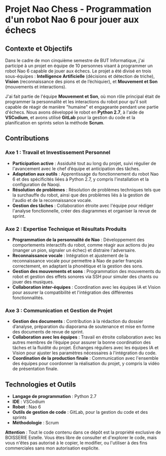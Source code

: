 # Projet Nao Chess - Programmation d'un robot Nao 6 pour jouer aux échecs

## Contexte et Objectifs

Dans le cadre de mon cinquième semestre de BUT Informatique, j'ai participé à un projet en équipe de 10 personnes visant à programmer un robot Nao 6 capable de jouer aux échecs. Le projet a été divisé en trois sous-équipes : **Intelligence Artificielle** (décisions et détection de triche), **Vision** (reconnaissance des pions et de l’échiquier), et **Mouvement et Son** (mouvements et interactions). 

J'ai fait partie de l'équipe **Mouvement et Son**, où mon rôle principal était de programmer la personnalité et les interactions du robot pour qu'il soit capable de réagir de manière "humaine" et engageante pendant une partie d'échecs. Nous avons développé le robot en **Python 2.7**, à l'aide de **VSCodium**, et avons utilisé **GitLab** pour la gestion du code et la planification en sprints selon la méthode **Scrum**.

## Contributions

### Axe 1 : Travail et Investissement Personnel

- **Participation active** : Assiduité tout au long du projet, suivi régulier de l'avancement avec le chef d’équipe et anticipation des tâches.
- **Adaptation aux outils** : Apprentissage du fonctionnement du robot Nao 6 et des spécificités liées à Python 2.7, y compris l'installation et la configuration de Naoqi.
- **Résolution de problèmes** : Résolution de problèmes techniques tels que la surchauffe du robot, ainsi que des problèmes liés à la gestion de l'audio et de la reconnaissance vocale.
- **Gestion des tâches** : Collaboration étroite avec l'équipe pour rédiger l'analyse fonctionnelle, créer des diagrammes et organiser la revue de sprint.

### Axe 2 : Expertise Technique et Résultats Produits

- **Programmation de la personnalité de Nao** : Développement des comportements interactifs du robot, comme réagir aux actions du jeu (manger un pion, signaler un échec) et distraire l'adversaire.
- **Reconnaissance vocale** : Intégration et ajustement de la reconnaissance vocale pour permettre à Nao de parler français correctement, en adaptant la phonétique et la gestion des sons.
- **Gestion des mouvements et sons** : Programmation des mouvements du robot et gestion des effets sonores via SSH pour simuler des chants ou jouer des musiques.
- **Collaboration inter-équipes** : Coordination avec les équipes IA et Vision pour assurer la compatibilité et l'intégration des différentes fonctionnalités.

### Axe 3 : Communication et Gestion de Projet

- **Gestion des documents** : Contribution à la rédaction du dossier d’analyse, préparation du diaporama de soutenance et mise en forme des documents de revue de sprint.
- **Collaboration avec les équipes** : Travail en étroite collaboration avec les autres membres de l’équipe pour assurer la bonne coordination des tâches et la fluidité du projet. Échanges réguliers avec les équipes IA et Vision pour ajuster les paramètres nécessaires à l'intégration du code.
- **Coordination de la production finale** : Communication avec l'ensemble des équipes pour coordonner la réalisation du projet, y compris la vidéo de présentation finale.

## Technologies et Outils

- **Langage de programmation** : Python 2.7
- **IDE** : VSCodium
- **Robot** : Nao 6
- **Outils de gestion de code** : GitLab, pour la gestion du code et des sprints
- **Méthodologie** : Scrum


**Attention** : Tout le code contenu dans ce dépôt est la propriété exclusive de BOISSERIE Estelle. Vous êtes libre de consulter et d'explorer le code, mais vous n'êtes pas autorisé à le copier, le modifier, ou l'utiliser à des fins commerciales sans mon autorisation explicite.

